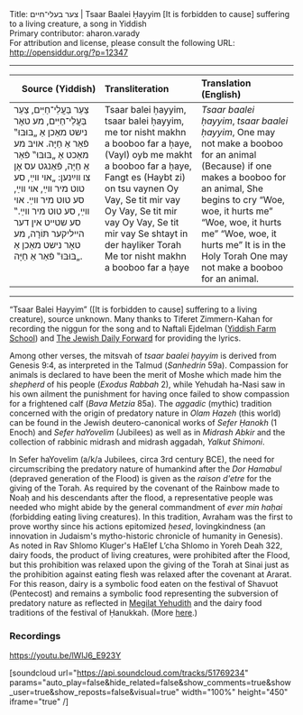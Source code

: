 <html>
<head></head>
<body>
Title: צער בעלי־חיים | Tsaar Baalei Ḥayyim [It is forbidden to cause] suffering to a living creature, a song in Yiddish<br />
Primary contributor: aharon.varady<br />
For attribution and license, please consult the following URL: <a href="http://opensiddur.org/?p=12347">http://opensiddur.org/?p=12347</a>
<p />
<hr />

<table style="margin-left: auto;margin-right: auto;" class="draggable">
<thead><tr><th id="x" style="text-align: right;">Source (Yiddish)</th><th style="text-align: left;">Transliteration</th><th style="text-align: left;">Translation (English)</th></tr></thead>
<tbody>
<tr><td style="vertical-align:top;" width="31%">
<div class="yiddish"><span lang="he">
צַעַר בַּעֲלֵי־חַיִּים, צַעַר בַּעֲלֵי־חַיִּים,
מע טאָר נישט מאַכן אַ „בּוּבּוּ‟ פֿאַר אַ חַיָּה.
אויבּ מע מאַכט אַ „בּוּבּוּ‟ פֿאַר אַ חַיָּה,
פֿאַנגט עס אָן צו װײַנען:
„אױ װײַ, סע טוט מיר װײַ,
אױ װײַ, סע טוט מיר װײַ.
אױ װײַ, סע טוט מיר װײַ.‟
סע שטײט אין דער הײליקער תּוֹרָה,
מע טאָר נישט מאַכן אַ „בּוּבּוּ‟ פֿאַר אַ חַיָּה.
</span></div>
</td>

<td style="vertical-align:top;" width="33%">
<div class="english">
Tsaar balei ḥayyim, tsaar balei ḥayyim,
me tor nisht makhn a booboo far a ḥaye,
(Vayl) oyb me makht a booboo far a ḥaye,
Fangt es (Haybt zi) on tsu vaynen
Oy Vay, Se tit mir vay 
Oy Vay, Se tit mir vay 
Oy Vay, Se tit mir vay 
Se shtayt in der hayliker Torah
Me tor nisht makhn a booboo far a ḥaye
</div></td>
 
<td style="vertical-align:top;" width="33%">
<div class="english">
<em>Tsaar baalei ḥayyim</em>, <em>tsaar baalei ḥayyim</em>,
One may not make a booboo for an animal
(Because) if one makes a booboo for an animal,
She begins to cry
“Woe, woe, it hurts me”
“Woe, woe, it hurts me”
“Woe, woe, it hurts me”
It is in the Holy Torah
One may not make a booboo for an animal.
</div>
</td></tr></tbody></table>

<hr />

“Tsaar Balei Ḥayyim” ([It is forbidden to cause] suffering to a living creature), source unknown. Many thanks to Tiferet Zimmern-Kahan for recording the niggun for the song and to Naftali Ejdelman (<a href="https://yiddishfarm.org/">Yiddish Farm School</a>) and <a href="http://blogs.yiddish.forward.com/oyneg-shabes/179996/">The Jewish Daily Forward</a> for providing the lyrics.

Among other verses, the mitsvah of <em>tsaar baalei ḥayyim</em> is derived from Genesis 9:4, as interpreted in the Talmud (<em>Sanhedrin</em> 59a). Compassion for animals is declared to have been the merit of Moshe which made him the <em>shepherd</em> of his people (<em>Exodus Rabbah</em> 2), while Yehudah ha-Nasi saw in his own ailment the punishment for having once failed to show compassion for a frightened calf (<em>Bava Metzia</em> 85a). The <em>aggadic</em> (mythic) tradition concerned with the origin of predatory nature in <em>Olam Hazeh</em> (this world) can be found in the Jewish deutero-canonical works of <em>Sefer Ḥanokh</em> (1 Enoch) and <em>Sefer haYovelim</em> (Jubilees) as well as in<em> Midrash Abkir</em> and the collection of rabbinic midrash and midrash aggadah, <em>Yalkut Shimoni</em>.

In Sefer haYovelim (a/k/a Jubilees, circa 3rd century BCE), the need for circumscribing the predatory nature of humankind after the <em>Dor Hamabul</em> (depraved generation of the Flood) is given as the <em>raison d'etre</em> for the giving of the Torah. As required by the covenant of the Rainbow made to Noaḥ and his descendants after the flood, a representative people was needed who might abide by the general commandment of <em>ever min haḥai</em> (forbidding eating living creatures). In this tradition, Avraham was the first to prove worthy since his actions epitomized <em>ḥesed</em>, lovingkindness (an innovation in Judaism's mytho-historic chronicle of humanity in Genesis). As noted in Rav Shlomo Kluger's HaElef L’cha Shlomo in Yoreh Deah 322, dairy foods, the product of living creatures, were prohibited after the Flood, but this prohibition was relaxed upon the giving of the Torah at Sinai just as the prohibition against eating flesh was relaxed after the covenant at Ararat. For this reason, dairy is a symbolic food eaten on the festival of Shavuot (Pentecost) and remains a symbolic food representing the subversion of predatory nature as reflected in <a href="https://opensiddur.org/prayers-for/special-days/commemorative-days/hanukkah/megillat-yehudit-for-hanukkah/">Megilat Yehudith</a> and the dairy food traditions of the festival of Ḥanukkah. (More <a href="http://aharon.varady.net/omphalos/2010/05/happy-vegetarian-shavuot">here</a>.)

<h3>Recordings</h3>

https://youtu.be/lWlJ6_E923Y

[soundcloud url="https://api.soundcloud.com/tracks/51769234" params="auto_play=false&hide_related=false&show_comments=true&show_user=true&show_reposts=false&visual=true" width="100%" height="450" iframe="true" /]
</body>
</html>